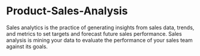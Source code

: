 # Product-Sales-Analysis
Sales analytics is the practice of generating insights from sales data, trends, and metrics to set targets and forecast future sales performance. Sales analysis is mining your data to evaluate the performance of your sales team against its goals. 
